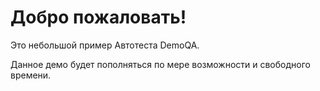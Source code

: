 # Добро пожаловать!
Это небольшой пример Автотеста DemoQA.

Данное демо будет пополняться по мере возможности и свободного времени.
